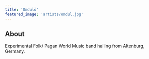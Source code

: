 ```yaml
---
title: 'Omdulö'
featured_image: 'artists/omdul.jpg'
---
```


## About

Experimental Folk/ Pagan World Music band hailing from Altenburg, Germany.
